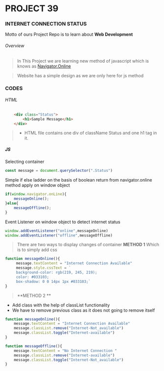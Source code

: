 # PROJECT 39 
### INTERNET CONNECTION STATUS

Motto of ours Project Repo is to learn about **Web Development**
###### Overview
> In This Project we are learning new method of javascript which is knows as [Navigator.Online](http://https://developer.mozilla.org/en-US/docs/Web/API/Navigator/onLine "Navigator.Online")

> Website has a simple design as we are only here for js method 

### CODES
###### HTML
```html
    <div class="Status">
        <h1>Sample Message</h1>
    </div>
```
>- HTML  file contains one div of className Status  and one h1 tag in it.

##### JS
Selecting container
```javascript
const message = document.querySelector(".Status")
```
Simple if else ladder on the basis of boolean return from navigator.online method apply on window object 

```javascript
if(window.navigator.onLine){
    messageOnline();
}else{
    messageOffline();
}
```
Event Listener on window object to detect internet status 
```javascript
window.addEventListener("online",messageOnline)
window.addEventListener("offline",messageOffline)
```
> There are two ways to display changes of container 
> **METHOD 1**
Which is to simply add css 
```javascript
function messageOnline(){
     message.textContent = "Internet Connection Available"
     message.style.cssText = `
     background-color: rgb(219, 245, 219);
     color: #033103;
     box-shadow: 0 0 14px 1px #033103;`
}
```
> **METHOD 2 **
- Add class with the help of classList functionality 
- We have to remove previous class as it does not  going to remove itself 

```javascript
function messageOnline(){
    message.textContent = "Internet Connection Available"
    message.classList.remove("Internet-Not_available")
    message.classList.toggle("Internet-available")
}

function messageOffline(){
    message.textContent = "No Internet Connection "
    message.classList.remove("Internet-available")
    message.classList.toggle("Internet-Not_available")
}
```

